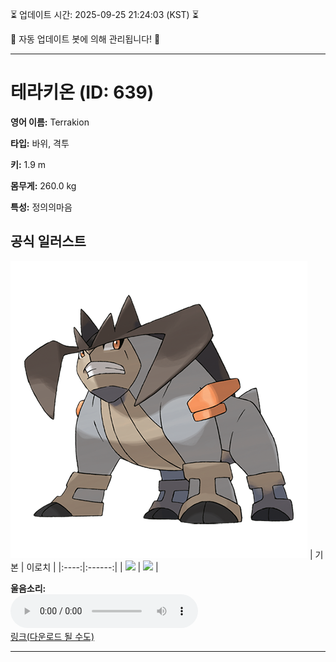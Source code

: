 
⏳ 업데이트 시간: 2025-09-25 21:24:03 (KST) ⏳

🤖 자동 업데이트 봇에 의해 관리됩니다! 🤖

---

# 테라키온 (ID: 639)
**영어 이름:** Terrakion

**타입:** 바위, 격투

**키:** 1.9 m

**몸무게:** 260.0 kg

**특성:** 정의의마음

## 공식 일러스트
![](https://raw.githubusercontent.com/PokeAPI/sprites/master/sprites/pokemon/other/official-artwork/639.png)
| 기본 | 이로치 |
|:----:|:------:|
| <img src="http://play.pokemonshowdown.com/sprites/ani/terrakion.gif" width="200"> | <img src="http://play.pokemonshowdown.com/sprites/ani-shiny/terrakion.gif" width="200"> |

**울음소리:**<br><audio controls src="https://raw.githubusercontent.com/PokeAPI/cries/main/cries/pokemon/latest/639.ogg"></audio><br> [링크(다운로드 될 수도)](https://raw.githubusercontent.com/PokeAPI/cries/main/cries/pokemon/latest/639.ogg)


---
